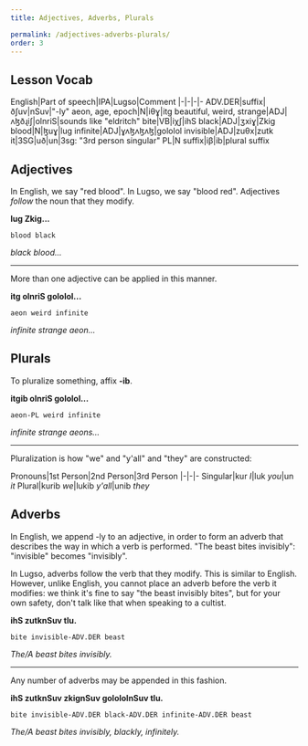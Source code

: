 ```yaml
---
title: Adjectives, Adverbs, Plurals

permalink: /adjectives-adverbs-plurals/
order: 3
---
```


## Lesson Vocab

English|Part of speech|IPA|Lugso|Comment
|-|-|-|-
ADV.DER|suffix|ðʃuv|nSuv|"-ly"
aeon, age, epoch|N|iθɣ|itg
beautiful, weird, strange|ADJ|ʌɮðɻiʃ|olnriS|sounds like "eldritch"
bite|VB|iχʃ|ihS
black|ADJ|ʒxiɣ|Zkig
blood|N|ɮuɣ|lug
infinite|ADJ|ɣʌɮʌɮʌɮ|gololol
invisible|ADJ|zuθx|zutk
it|3SG|uð|un|3sg: "3rd person singular"
PL|N suffix|iβ|ib|plural suffix

## Adjectives

In English, we say "red blood". In Lugso, we say "blood red". Adjectives _follow_ the noun that they modify.

**lug Zkig...**

`blood black`

_black blood..._

---

More than one adjective can be applied in this manner.

**itg olnriS gololol...**

`aeon weird infinite`

_infinite strange aeon..._

## Plurals

To pluralize something, affix **-ib**.

**itgib olnriS gololol...**

`aeon-PL weird infinite`

_infinite strange aeons..._

---

Pluralization is how "we" and "y'all" and "they" are constructed:

Pronouns|1st Person|2nd Person|3rd Person
|-|-|-
Singular|kur _I_|luk _you_|un _it_
Plural|kurib _we_|lukib _y'all_|unib _they_

## Adverbs

In English, we append -ly to an adjective, in order to form an adverb that describes the way in which a verb is performed. "The beast bites invisibly": "invisible" becomes "invisibly".

In Lugso, adverbs follow the verb that they modify. This is similar to English. However, unlike English, you cannot place an adverb before the verb it modifies: we think it's fine to say "the beast invisibly bites", but for your own safety, don't talk like that when speaking to a cultist.

**ihS zutknSuv tlu.**

`bite invisible-ADV.DER beast`

_The/A beast bites invisibly._

---

Any number of adverbs may be appended in this fashion.

**ihS zutknSuv zkignSuv golololnSuv tlu.**

`bite invisible-ADV.DER black-ADV.DER infinite-ADV.DER beast`

_The/A beast bites invisibly, blackly, infinitely._
